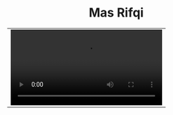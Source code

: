 <!DOCTYPE html>
<html lang="en">
<head>
    <meta charset="UTF-8">
    <meta name="viewport" content="width=device-width, initial-scale=1.0">
    <title>Document</title>
</head>
<body>
    <h1 align="center">Mas Rifqi</h1>
    <table  align="center">
        <tr>
            <td><video width="350px" autoplay loop controls><source src="rifqi.mp4"></video></td>
        </tr>
</body>
</html>

